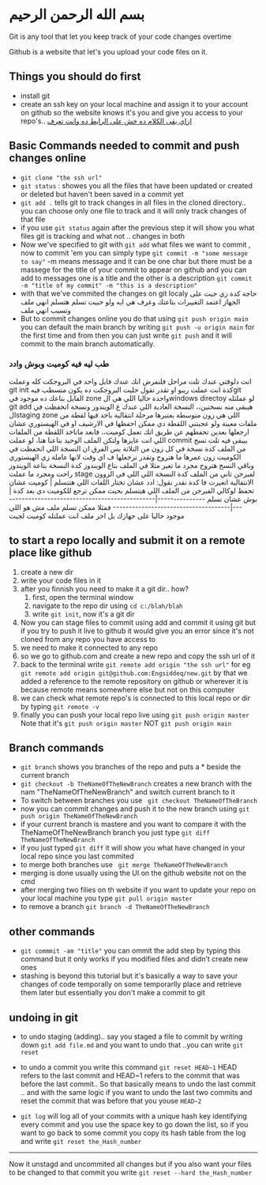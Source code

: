 # بسم الله الرحمن الرحيم
Git is any tool that let you keep track of your code changes overtime

Github is a website that let's you upload your code files on it.

## Things you should do first
* install git
* create an ssh key on your local machine and assign it to your account on github so the website knows it's you and give you access to your repo's..
[ازاي بقى الكلام ده خش على الرابط ده وانت تعرف ](https://docs.github.com/en/github/authenticating-to-github/generating-a-new-ssh-key-and-adding-it-to-the-ssh-agent)

## Basic Commands needed to commit and push changes online
* `git clone "the ssh url"`
* `git status` : showes you all the files that have been updated or created or deleted but haven't been saved in a commit yet
* `git add .` tells git to track changes in all files in the cloned directory.. you can choose only one file to track and it will only track changes of that file
* if you use `git status` again after the previous step it will show you what files git is tracking and what not .. changes in both
&NewLine;
* Now we've specified to git with `git add` what files we want to commit , now to commit  'em you can simply type `git commit -m "some message to say"` -m means message and it can be one char but there must be a massege for the title of your commit to appear on github and you can add to messages one is a title and the other is a description
`git commit -m "title of my commit" -m "this is a description"`
* with that we've commited the changes on git localy
حاجة كدة زي جيت على الجهاز اعتمد التغييرات بتاعتك وعرف هي ايه ولو حبيت تسلم هتسلم انهي ملف وتسيب انهي ملف
&NewLine;
* But to commit changes online you do that using `git push origin main`
you can default the main branch by writing `git push -u origin main` for  the first time and from then you can just write `git push` and it will commit to the main branch automatically.
&NewLine;
### طب ليه فيه كوميت وبوش وادد
انت دلوقتي عندك تلت مراحل فلنفرض انك عندك فايل واحد في البروجكت كله وعملت git init  كدة انت عملت ريبو او تقدر تقول خليت البروجكت ده يكون متسطب فيهgit  &NewLine; 
الفايل بتاعك ده موجود في zone واحدة حاليا اللي هي الwindows directoy لو عملتله git add <filename> هيبقى منه نسختين،، النسخة العادية اللي عندك ع الويندوز ونسخة اتحفظت في الstaging zone اللي هي زون متوسطة بعتبرها مرحلة انتقالية باخد فيها لقطة من ملفات معينة ولو عجبتني اللقطة دي ممكن احفظها في الارشيف او في الهيستوري عشان ارجعلها بعدين تحفظهم عن طريق انك تعمل كوميت،، فابعد ماتاخد اللقطة من الملفات اللي انت عايزها ولتكن الملف الوحيد بتاعنا هنا، لو عملت commit بيبقى فيه تلت نسخ من الملف كدة نسخة في كل زون من التلاتة بس الفرق ان النسخة اللي اتحفظت في الكوميت زون عمرها ما هتروح وتقدر ترجعلها ف اي وقت لانها عاملة زي الهيستوري وباقي النسخ هتروح مجرد ما تغير مثلا في الملف بتاع الويندوز كدة النسخة بتاعة الويندوز راحت ومجرد ما عملت stage لفيرجن تاني من الملف كدة النسخة اللي اللي في الزوون الانتقالية اتغيرت فا كدة نقدر نقول:
ادد عشان تختار اللفات اللي هتتسلم | كوميت عشان تحفظ لوكالي الفيرجن من الملف اللي هيتسلم بحيث ممكن ترجع للكوميت دي بعد كدة | بوش عشان تسلم
---------------|-------------------------------------------------|-------------------------------------
&NewLine;
فمثلا ممكن تسلم ملف مش هو اللي موجود حاليا على جهازك بل اخر ملف انت عملتله كوميت لجيت

## to start a repo locally and submit it on a remote place like github
1. create a new dir
1. write your code files in it
1. after you finnish you need to make it a git dir.. how?
    1. first, open the terminal window
    1. navigate to the repo dir using `cd c:/blah/blah`
    1. write `git init`, now it's a git dir
1. Now you can stage files to commit using add and commit it using git but if you try to push it live to github it would give you an error since it's not cloned from any repo you have access to
1. we need to make it connected to any repo
1. so we go to github.com and create a new repo and copy the ssh url of it
1. back to the terminal write `git remote add origin "the ssh url"` for eg `git remote add origin git@github.com:Engsiddeq/new.git`
by that we added a reference to the remote repository on github or wherever it is because remote means somewhere else but not on this computer
1. we can check what remote repo's is connected to this local repo or dir by typing `git remote -v`
1. finally you can push your local repo live using `git push origin master`
Note that it's `git push origin master` NOT `git push origin main`

## Branch commands
* `git branch` shows you branches of the repo and puts a * beside the current branch
* `git checkout -b TheNameOfTheNewBranch` creates a new branch with the nam "TheNameOfTheNewBranch" and switch current branch to it
* To switch between branches you use ` git checkout TheNameOfTheBranch`
* now you can commit changes and push it to the new branch using `git push origin TheNameOfTheNewBranch`
* if your current branch is mastere and you want to compare it with the TheNameOfTheNewBranch branch you just type `git diff TheNameOfTheNewBranch`
* if you just typed `git diff` it will show you what have changed in your local repo since you last commited
* to merge both branches use ` git merge TheNameOfTheNewBranch`
* merging is done usually using the UI on the github website not on the cmd
* after merging two filies on  th website if you want to update your repo on your local machine you type `git pull origin master`
* to remove a branch `git branch -d TheNameOfTheNewBranch`

## other commands
* `git commmit -am "title"` you can ommit the add step by typing this command but it only works if you modified files and didn't create new ones
* stashing is beyond this tutorial but it's basically a way to save your changes of code temporally on some temporarlly place and retrieve them later but essentially you don't make a commit to git

## undoing in git
* to undo staging (adding).. say you staged a file to commit by writing down `git add file.md` and you want to undo that ..you can write `git reset`

* to undo a commit you write this command `git reset HEAD~1`
HEAD refers to the last commit and HEAD~1 refers to the commit that was before the last commit.. So that basically means to undo the last commit .. and with the same logic if you want to undo the last two commits and reset the commit that was before that you youse `HEAD~2`

* `git log` will log all of your commits with a unique hash key identifying every commit and you use the space key to go down the list, so if you want to go back to some commit you copy its hash table from the log and write `git reset the_Hash_number`
---------
Now it unstagd and uncommited all changes but if you also want your files to be changed to that commit you write `git reset --hard the_Hash_number`

